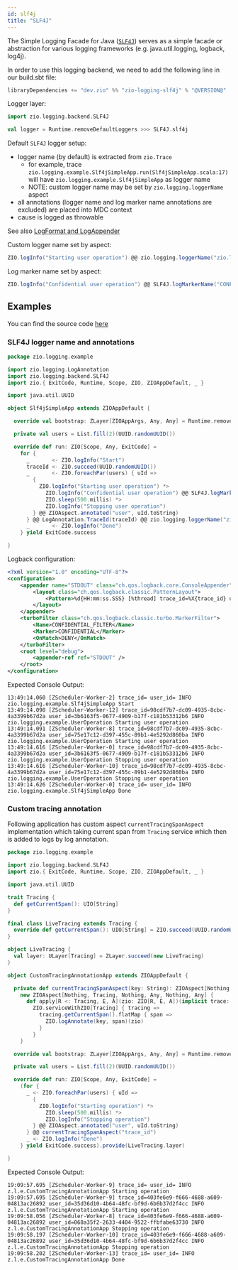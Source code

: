 ```yaml
---
id: slf4j
title: "SLF4J"
---
```


The Simple Logging Facade for Java ([`SLF4J`](https://www.slf4j.org/)) serves as a simple facade or abstraction for various logging frameworks (e.g. java.util.logging, logback, log4j).

In order to use this logging backend, we need to add the following line in our build.sbt file:

```scala
libraryDependencies += "dev.zio" %% "zio-logging-slf4j" % "@VERSION@"
```

Logger layer:

```scala
import zio.logging.backend.SLF4J

val logger = Runtime.removeDefaultLoggers >>> SLF4J.slf4j
```

Default `SLF4J` logger setup:
* logger name (by default)  is extracted from `zio.Trace`
    * for example, trace `zio.logging.example.Slf4jSimpleApp.run(Slf4jSimpleApp.scala:17)` will have `zio.logging.example.Slf4jSimpleApp` as logger name
    * NOTE: custom logger name may be set by `zio.logging.loggerName` aspect
* all annotations (logger name and log marker name annotations are excluded) are placed into MDC context
* cause is logged as throwable

See also [LogFormat and LogAppender](formatting-log-records.md#logformat-and-logappender)

Custom logger name set by aspect:

```scala
ZIO.logInfo("Starting user operation") @@ zio.logging.loggerName("zio.logging.example.UserOperation")
```

Log marker name set by aspect:

```scala
ZIO.logInfo("Confidential user operation") @@ SLF4J.logMarkerName("CONFIDENTIAL")
```


## Examples

You can find the source code [here](https://github.com/zio/zio-logging/tree/master/examples/src/main/scala/zio/logging/example)


### SLF4J logger name and annotations

[//]: # (TODO: make snippet type-checked using mdoc)

```scala
package zio.logging.example

import zio.logging.LogAnnotation
import zio.logging.backend.SLF4J
import zio.{ ExitCode, Runtime, Scope, ZIO, ZIOAppDefault, _ }

import java.util.UUID

object Slf4jSimpleApp extends ZIOAppDefault {

  override val bootstrap: ZLayer[ZIOAppArgs, Any, Any] = Runtime.removeDefaultLoggers >>> SLF4J.slf4j

  private val users = List.fill(2)(UUID.randomUUID())

  override def run: ZIO[Scope, Any, ExitCode] =
    for {
      _       <- ZIO.logInfo("Start")
      traceId <- ZIO.succeed(UUID.randomUUID())
      _       <- ZIO.foreachPar(users) { uId =>
        {
          ZIO.logInfo("Starting user operation") *>
            ZIO.logInfo("Confidential user operation") @@ SLF4J.logMarkerName("CONFIDENTIAL") *>
            ZIO.sleep(500.millis) *>
            ZIO.logInfo("Stopping user operation")
        } @@ ZIOAspect.annotated("user", uId.toString)
      } @@ LogAnnotation.TraceId(traceId) @@ zio.logging.loggerName("zio.logging.example.UserOperation")
      _       <- ZIO.logInfo("Done")
    } yield ExitCode.success

}
```

Logback configuration:

```xml
<?xml version="1.0" encoding="UTF-8"?>
<configuration>
    <appender name="STDOUT" class="ch.qos.logback.core.ConsoleAppender">
        <layout class="ch.qos.logback.classic.PatternLayout">
            <Pattern>%d{HH:mm:ss.SSS} [%thread] trace_id=%X{trace_id} user_id=%X{user} %-5level %logger{36} %msg%n</Pattern>
        </layout>
    </appender>
    <turboFilter class="ch.qos.logback.classic.turbo.MarkerFilter">
        <Name>CONFIDENTIAL_FILTER</Name>
        <Marker>CONFIDENTIAL</Marker>
        <OnMatch>DENY</OnMatch>
    </turboFilter>
    <root level="debug">
        <appender-ref ref="STDOUT" />
    </root>
</configuration>
```

Expected Console Output:
```
13:49:14.060 [ZScheduler-Worker-2] trace_id= user_id= INFO  zio.logging.example.Slf4jSimpleApp Start
13:49:14.090 [ZScheduler-Worker-12] trace_id=98cdf7b7-dc09-4935-8cbc-4a3399b67d2a user_id=3b6163f5-0677-4909-b17f-c181b53312b6 INFO  zio.logging.example.UserOperation Starting user operation
13:49:14.091 [ZScheduler-Worker-8] trace_id=98cdf7b7-dc09-4935-8cbc-4a3399b67d2a user_id=75e17c12-d397-455c-89b1-4e5292d860ba INFO  zio.logging.example.UserOperation Starting user operation
13:49:14.616 [ZScheduler-Worker-0] trace_id=98cdf7b7-dc09-4935-8cbc-4a3399b67d2a user_id=3b6163f5-0677-4909-b17f-c181b53312b6 INFO  zio.logging.example.UserOperation Stopping user operation
13:49:14.616 [ZScheduler-Worker-10] trace_id=98cdf7b7-dc09-4935-8cbc-4a3399b67d2a user_id=75e17c12-d397-455c-89b1-4e5292d860ba INFO  zio.logging.example.UserOperation Stopping user operation
13:49:14.626 [ZScheduler-Worker-0] trace_id= user_id= INFO  zio.logging.example.Slf4jSimpleApp Done
```

### Custom tracing annotation

Following application has custom aspect `currentTracingSpanAspect` implementation which taking current span from `Tracing` service 
which then is added to logs by log annotation.

```scala
package zio.logging.example

import zio.logging.backend.SLF4J
import zio.{ ExitCode, Runtime, Scope, ZIO, ZIOAppDefault, _ }

import java.util.UUID

trait Tracing {
  def getCurrentSpan(): UIO[String]
}

final class LiveTracing extends Tracing {
  override def getCurrentSpan(): UIO[String] = ZIO.succeed(UUID.randomUUID().toString)
}

object LiveTracing {
  val layer: ULayer[Tracing] = ZLayer.succeed(new LiveTracing)
}

object CustomTracingAnnotationApp extends ZIOAppDefault {

  private def currentTracingSpanAspect(key: String): ZIOAspect[Nothing, Tracing, Nothing, Any, Nothing, Any] =
    new ZIOAspect[Nothing, Tracing, Nothing, Any, Nothing, Any] {
      def apply[R <: Tracing, E, A](zio: ZIO[R, E, A])(implicit trace: Trace): ZIO[R, E, A] =
        ZIO.serviceWithZIO[Tracing] { tracing =>
          tracing.getCurrentSpan().flatMap { span =>
            ZIO.logAnnotate(key, span)(zio)
          }
        }
    }

  override val bootstrap: ZLayer[ZIOAppArgs, Any, Any] = Runtime.removeDefaultLoggers >>> SLF4J.slf4j

  private val users = List.fill(2)(UUID.randomUUID())

  override def run: ZIO[Scope, Any, ExitCode] =
    (for {
      _ <- ZIO.foreachPar(users) { uId =>
        {
          ZIO.logInfo("Starting operation") *>
            ZIO.sleep(500.millis) *>
            ZIO.logInfo("Stopping operation")
        } @@ ZIOAspect.annotated("user", uId.toString)
      } @@ currentTracingSpanAspect("trace_id")
      _ <- ZIO.logInfo("Done")
    } yield ExitCode.success).provide(LiveTracing.layer)

}
```

Expected Console Output:
```
19:09:57.695 [ZScheduler-Worker-9] trace_id= user_id= INFO  z.l.e.CustomTracingAnnotationApp Starting operation
19:09:57.695 [ZScheduler-Worker-9] trace_id=403fe6e9-f666-4688-a609-04813ac26892 user_id=35d36d10-4b64-48fc-bf9d-6b6b37d2f4cc INFO  z.l.e.CustomTracingAnnotationApp Starting operation
19:09:58.056 [ZScheduler-Worker-8] trace_id=403fe6e9-f666-4688-a609-04813ac26892 user_id=068a35f2-2633-4404-9522-ffbfabe63730 INFO  z.l.e.CustomTracingAnnotationApp Stopping operation
19:09:58.197 [ZScheduler-Worker-10] trace_id=403fe6e9-f666-4688-a609-04813ac26892 user_id=35d36d10-4b64-48fc-bf9d-6b6b37d2f4cc INFO  z.l.e.CustomTracingAnnotationApp Stopping operation
19:09:58.202 [ZScheduler-Worker-13] trace_id= user_id= INFO  z.l.e.CustomTracingAnnotationApp Done
```
